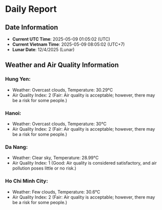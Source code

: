 # Daily Report
## Date Information
- **Current UTC Time**: 2025-05-09 01:05:02 (UTC)
- **Current Vietnam Time**: 2025-05-09 08:05:02 (UTC+7)
- **Lunar Date**: 12/4/2025 (Lunar)

## Weather and Air Quality Information

### Hung Yen:
- Weather: Overcast clouds, Temperature: 30.29°C
- Air Quality Index: 2 (Fair: Air quality is acceptable; however, there may be a risk for some people.)

### Hanoi:
- Weather: Overcast clouds, Temperature: 30°C
- Air Quality Index: 2 (Fair: Air quality is acceptable; however, there may be a risk for some people.)

### Da Nang:
- Weather: Clear sky, Temperature: 28.99°C
- Air Quality Index: 1 (Good: Air quality is considered satisfactory, and air pollution poses little or no risk.)

### Ho Chi Minh City:
- Weather: Few clouds, Temperature: 30.6°C
- Air Quality Index: 2 (Fair: Air quality is acceptable; however, there may be a risk for some people.)

